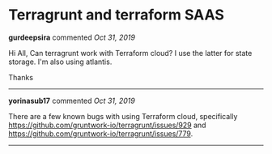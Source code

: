 # Terragrunt and terraform SAAS

**gurdeepsira** commented *Oct 31, 2019*

Hi All,
Can terragrunt work with Terraform cloud? I use the latter for state storage.
I'm also using atlantis.


Thanks
<br />
***


**yorinasub17** commented *Oct 31, 2019*

There are a few known bugs with using Terraform cloud, specifically https://github.com/gruntwork-io/terragrunt/issues/929 and https://github.com/gruntwork-io/terragrunt/issues/779.
***

